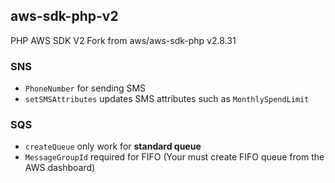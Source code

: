 ## aws-sdk-php-v2

PHP AWS SDK V2 Fork from aws/aws-sdk-php v2.8.31

### SNS

-   `PhoneNumber` for sending SMS
-   `setSMSAttributes` updates SMS attributes such as `MonthlySpendLimit`

### SQS

-   `createQueue` only work for **standard queue**
-   `MessageGroupId` required for FIFO (Your must create FIFO queue from the AWS dashboard)
